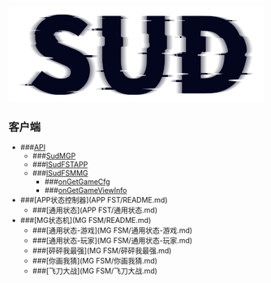#

![SUD](../Resource/logo.png)

## 客户端
- ###[API](API/README.md)
    - ###[SudMGP](API/SudMGP.md)
    - ###[ISudFSTAPP](API/ISudFSTAPP/ISudFSTAPP.md)
    - ###[ISudFSMMG](API/ISudFSMMG/README.md)
        - ###[onGetGameCfg](API/ISudFSMMG/onGetGameCfg.md)
        - ###[onGetGameViewInfo](API/ISudFSMMG/onGetGameViewInfo.md)
- ###[APP状态控制器](APP FST/README.md)
    - ###[通用状态](APP FST/通用状态.md)
- ###[MG状态机](MG FSM/README.md)
    - ###[通用状态-游戏](MG FSM/通用状态-游戏.md)
    - ###[通用状态-玩家](MG FSM/通用状态-玩家.md)
    - ###[砰砰我最强](MG FSM/砰砰我最强.md)
    - ###[你画我猜](MG FSM/你画我猜.md)
    - ###[飞刀大战](MG FSM/飞刀大战.md)